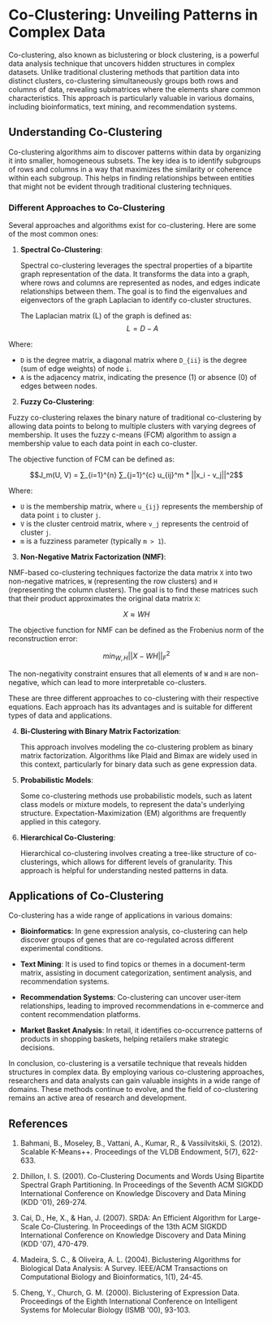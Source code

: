 # Co-Clustering: Unveiling Patterns in Complex Data

Co-clustering, also known as biclustering or block clustering, is a powerful data analysis technique that uncovers hidden structures in complex datasets. Unlike traditional clustering methods that partition data into distinct clusters, co-clustering simultaneously groups both rows and columns of data, revealing submatrices where the elements share common characteristics. This approach is particularly valuable in various domains, including bioinformatics, text mining, and recommendation systems.

## Understanding Co-Clustering

Co-clustering algorithms aim to discover patterns within data by organizing it into smaller, homogeneous subsets. The key idea is to identify subgroups of rows and columns in a way that maximizes the similarity or coherence within each subgroup. This helps in finding relationships between entities that might not be evident through traditional clustering techniques.

### Different Approaches to Co-Clustering

Several approaches and algorithms exist for co-clustering. Here are some of the most common ones:

1. **Spectral Co-Clustering**:

   Spectral co-clustering leverages the spectral properties of a bipartite graph representation of the data. It transforms the data into a graph, where rows and columns are represented as nodes, and edges indicate relationships between them. The goal is to find the eigenvalues and eigenvectors of the graph Laplacian to identify co-cluster structures.

   The Laplacian matrix (L) of the graph is defined as:
$$L = D - A$$



Where:
- `D` is the degree matrix, a diagonal matrix where `D_{ii}` is the degree (sum of edge weights) of node `i`.
- `A` is the adjacency matrix, indicating the presence (1) or absence (0) of edges between nodes.

2. **Fuzzy Co-Clustering**:

Fuzzy co-clustering relaxes the binary nature of traditional co-clustering by allowing data points to belong to multiple clusters with varying degrees of membership. It uses the fuzzy c-means (FCM) algorithm to assign a membership value to each data point in each co-cluster.

The objective function of FCM can be defined as:

$$J_m(U, V) = ∑_{i=1}^{n} ∑_{j=1}^{c} u_{ij}^m * ||x_i - v_j||^2$$


Where:
- `U` is the membership matrix, where `u_{ij}` represents the membership of data point `i` to cluster `j`.
- `V` is the cluster centroid matrix, where `v_j` represents the centroid of cluster `j`.
- `m` is a fuzziness parameter (typically `m > 1`).

3. **Non-Negative Matrix Factorization (NMF)**:

NMF-based co-clustering techniques factorize the data matrix `X` into two non-negative matrices, `W` (representing the row clusters) and `H` (representing the column clusters). The goal is to find these matrices such that their product approximates the original data matrix `X`:

$$X ≈ WH$$

The objective function for NMF can be defined as the Frobenius norm of the reconstruction error:

$$min_{W, H} ||X - WH||_F^2$$

The non-negativity constraint ensures that all elements of `W` and `H` are non-negative, which can lead to more interpretable co-clusters.

These are three different approaches to co-clustering with their respective equations. Each approach has its advantages and is suitable for different types of data and applications.

4. **Bi-Clustering with Binary Matrix Factorization**:

   This approach involves modeling the co-clustering problem as binary matrix factorization. Algorithms like Plaid and Bimax are widely used in this context, particularly for binary data such as gene expression data.

5. **Probabilistic Models**:

   Some co-clustering methods use probabilistic models, such as latent class models or mixture models, to represent the data's underlying structure. Expectation-Maximization (EM) algorithms are frequently applied in this category.

6. **Hierarchical Co-Clustering**:

   Hierarchical co-clustering involves creating a tree-like structure of co-clusterings, which allows for different levels of granularity. This approach is helpful for understanding nested patterns in data.

## Applications of Co-Clustering

Co-clustering has a wide range of applications in various domains:

- **Bioinformatics**: In gene expression analysis, co-clustering can help discover groups of genes that are co-regulated across different experimental conditions.

- **Text Mining**: It is used to find topics or themes in a document-term matrix, assisting in document categorization, sentiment analysis, and recommendation systems.

- **Recommendation Systems**: Co-clustering can uncover user-item relationships, leading to improved recommendations in e-commerce and content recommendation platforms.

- **Market Basket Analysis**: In retail, it identifies co-occurrence patterns of products in shopping baskets, helping retailers make strategic decisions.

In conclusion, co-clustering is a versatile technique that reveals hidden structures in complex data. By employing various co-clustering approaches, researchers and data analysts can gain valuable insights in a wide range of domains. These methods continue to evolve, and the field of co-clustering remains an active area of research and development.

## References

1. Bahmani, B., Moseley, B., Vattani, A., Kumar, R., & Vassilvitskii, S. (2012). Scalable K-Means++. Proceedings of the VLDB Endowment, 5(7), 622-633.

2. Dhillon, I. S. (2001). Co-Clustering Documents and Words Using Bipartite Spectral Graph Partitioning. In Proceedings of the Seventh ACM SIGKDD International Conference on Knowledge Discovery and Data Mining (KDD '01), 269-274.

3. Cai, D., He, X., & Han, J. (2007). SRDA: An Efficient Algorithm for Large-Scale Co-Clustering. In Proceedings of the 13th ACM SIGKDD International Conference on Knowledge Discovery and Data Mining (KDD '07), 470-479.

4. Madeira, S. C., & Oliveira, A. L. (2004). Biclustering Algorithms for Biological Data Analysis: A Survey. IEEE/ACM Transactions on Computational Biology and Bioinformatics, 1(1), 24-45.

5. Cheng, Y., Church, G. M. (2000). Biclustering of Expression Data. Proceedings of the Eighth International Conference on Intelligent Systems for Molecular Biology (ISMB '00), 93-103.
